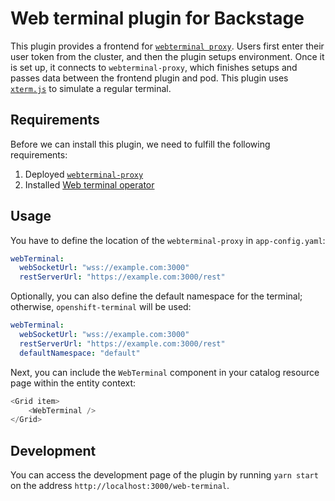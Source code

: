 # Web terminal plugin for Backstage

This plugin provides a frontend for [`webterminal proxy`](https://github.com/janus-idp/webterminal-proxy). Users first enter their user token from the cluster, and then the plugin setups environment. Once it is set up, it connects to `webterminal-proxy`, which finishes setups and passes data between the frontend plugin and pod.
This plugin uses [`xterm.js`](http://xtermjs.org/) to simulate a regular terminal.

## Requirements

Before we can install this plugin, we need to fulfill the following requirements:

1. Deployed [`webterminal-proxy`](https://github.com/janus-idp/webterminal-proxy)
2. Installed [Web terminal operator](https://docs.openshift.com/container-platform/4.8/web_console/odc-about-web-terminal.html#odc-installing-web-terminal_odc-about-web-terminal)

## Usage

You have to define the location of the `webterminal-proxy` in `app-config.yaml`:

```yaml
webTerminal:
  webSocketUrl: "wss://example.com:3000"
  restServerUrl: "https://example.com:3000/rest"
```

Optionally, you can also define the default namespace for the terminal; otherwise, `openshift-terminal` will be used:

```yaml
webTerminal:
  webSocketUrl: "wss://example.com:3000"
  restServerUrl: "https://example.com:3000/rest"
  defaultNamespace: "default"
```

Next, you can include the `WebTerminal` component in your catalog resource page within the entity context:

```typescript
<Grid item>
    <WebTerminal />
</Grid>
```

## Development

You can access the development page of the plugin by running `yarn start` on the address `http://localhost:3000/web-terminal`.
